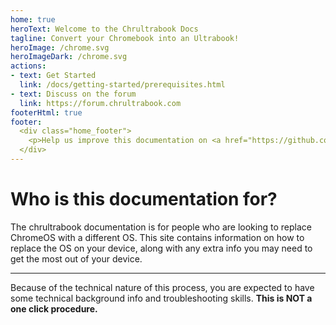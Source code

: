 ```yaml
---
home: true
heroText: Welcome to the Chrultrabook Docs
tagline: Convert your Chromebook into an Ultrabook!
heroImage: /chrome.svg
heroImageDark: /chrome.svg
actions:
- text: Get Started
  link: /docs/getting-started/prerequisites.html
- text: Discuss on the forum
  link: https://forum.chrultrabook.com
footerHtml: true
footer:
  <div class="home_footer">
    <p>Help us improve this documentation on <a href="https://github.com/chrultrabook/docs/">GitHub!</a></p>
  </div>
---
```


# Who is this documentation for?

The chrultrabook documentation is for people who are looking to replace ChromeOS with a different OS. This site contains information on how to replace the OS on your device, along with any extra info you may need to get the most out of your device.

---

Because of the technical nature of this process, you are expected to have some technical background info and troubleshooting skills. **This is NOT a one click procedure.**
